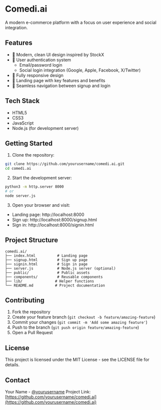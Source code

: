 # Comedi.ai

A modern e-commerce platform with a focus on user experience and social integration.

## Features

- 🎨 Modern, clean UI design inspired by StockX
- 🔐 User authentication system
  - Email/password login
  - Social login integration (Google, Apple, Facebook, X/Twitter)
- 📱 Fully responsive design
- 🎯 Landing page with key features and benefits
- 🔄 Seamless navigation between signup and login

## Tech Stack

- HTML5
- CSS3
- JavaScript
- Node.js (for development server)

## Getting Started

1. Clone the repository:
```bash
git clone https://github.com/yourusername/comedi.ai.git
cd comedi.ai
```

2. Start the development server:
```bash
python3 -m http.server 8000
# or
node server.js
```

3. Open your browser and visit:
- Landing page: http://localhost:8000
- Sign up: http://localhost:8000/signup.html
- Sign in: http://localhost:8000/signin.html

## Project Structure

```
comedi.ai/
├── index.html          # Landing page
├── signup.html         # Sign up page
├── signin.html         # Sign in page
├── server.js           # Node.js server (optional)
├── public/             # Public assets
├── components/         # Reusable components
├── lib/               # Helper functions
└── README.md          # Project documentation
```

## Contributing

1. Fork the repository
2. Create your feature branch (`git checkout -b feature/amazing-feature`)
3. Commit your changes (`git commit -m 'Add some amazing feature'`)
4. Push to the branch (`git push origin feature/amazing-feature`)
5. Open a Pull Request

## License

This project is licensed under the MIT License - see the LICENSE file for details.

## Contact

Your Name - [@yourusername](https://twitter.com/yourusername)
Project Link: [https://github.com/yourusername/comedi.ai](https://github.com/yourusername/comedi.ai)
